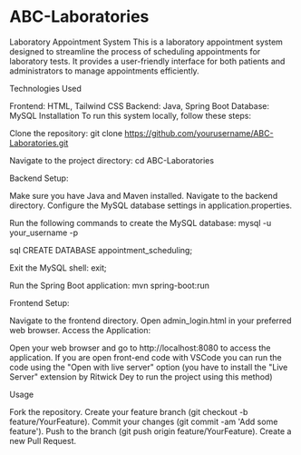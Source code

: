 # ABC-Laboratories
 Laboratory Appointment System
This is a laboratory appointment system designed to streamline the process of scheduling appointments for laboratory tests. It provides a user-friendly interface for both patients and administrators to manage appointments efficiently.

Technologies Used

Frontend: HTML, Tailwind CSS
Backend: Java, Spring Boot
Database: MySQL
Installation
To run this system locally, follow these steps:

Clone the repository:
git clone https://github.com/yourusername/ABC-Laboratories.git

Navigate to the project directory:
cd ABC-Laboratories


Backend Setup:

Make sure you have Java and Maven installed.
Navigate to the backend directory.
Configure the MySQL database settings in application.properties.

Run the following commands to create the MySQL database:
mysql -u your_username -p

sql
CREATE DATABASE appointment_scheduling;

Exit the MySQL shell:
exit;

Run the Spring Boot application:
mvn spring-boot:run


Frontend Setup:

Navigate to the frontend directory.
Open admin_login.html in your preferred web browser.
Access the Application:

Open your web browser and go to http://localhost:8080 to access the application.
If you are open front-end code with VSCode you can run the code using the "Open with live server" option (you have to install the "Live Server" extension by Ritwick Dey to run the project using this method)

Usage

Fork the repository.
Create your feature branch (git checkout -b feature/YourFeature).
Commit your changes (git commit -am 'Add some feature').
Push to the branch (git push origin feature/YourFeature).
Create a new Pull Request.
